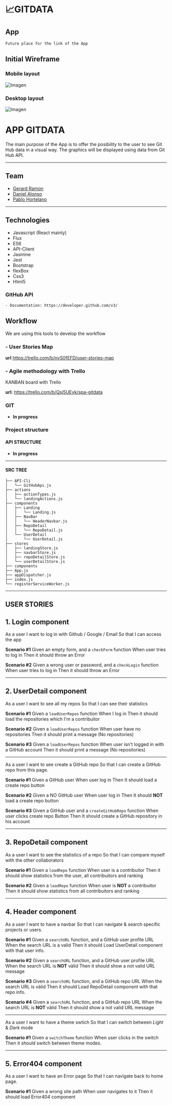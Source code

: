 # 📈GITDATA

## App

`Future place for the link of the App`

## Initial Wireframe

### Mobile layout

![Imagen](https://i.gyazo.com/88152254c077829e32e9c04ba8ffd085.png)

### Desktop layout

![Imagen](https://i.gyazo.com/7f6d9013750fea3f216f1ffe5f75567e.png)

# APP GITDATA

The main purpose of the App is to offer the posibility to the user to see Git Hub data in a visual way. The graphics will be displayed using data from Git Hub API.

---

## Team

- [Gerard Ramon](https://github.com/gerardramonp)
- [Daniel Alonso](https://github.com/Dani-Alonso)
- [Pablo Hortelano](https://github.com/phortela1n)

---

## Technologies

- Javascript (React mainly)
- Flux
- ES6
- API-Client
- Jasmine
- Jest
- Bootstrap
- flexBox
- Css3
- Html5

### GitHub API

    - Documentation: https://developer.github.com/v3/

## Workflow

We are using this tools to develop the workflow

### - User Stories Map

**url** https://trello.com/b/nvS0fEFD/user-stories-map

### - Agile methodology with Trello

KANBAN board with Trello

**url:** https://trello.com/b/Qsj5UEvk/spa-gitdata

### GIT

- **In progress**

### Project structure

#### API STRUCTURE

- **In progress**

---

#### SRC TREE

```
├── API-Cli
│   └── GitHubApi.js
├── actions
│   ├── actionTypes.js
│   └── landingActions.js
├── components
│   ├── Landing
│   │   └── Landing.js
│   ├── NavBar
│   │   └── HeaderNavbar.js
│   ├── RepoDetail
│   │   └── RepoDetail.js
│   └── UserDetail
│       └── UserDetail.js
├── stores
│   ├── landingStore.js
│   ├── navbarStore.js
│   ├── repoDetailStore.js
│   └── userDetailStore.js
├── components
├── App.js
├── appDispatcher.js
├── index.js
└── registerServiceWorker.js
```

---

## USER STORIES

## **1. Login component**

As a user
I want to log in with Github / Google / Email
So that I can access the app

**Scenario #1**
Given an empty form, and a `checkForm` function
When user tries to log in
Then it should throw an Error

**Scenario #2**
Given a wrong user or password, and a `checkLogin` function
When user tries to log in
Then it should throw an Error

---

## **2. UserDetail component**

As a user
I want to see all my repos
So that I can see their statistics

**Scenario #1**
Given a `loadUserRepos` function
When I log in
Then it should load the repositories which I'm a contribuitor

**Scenario #2**
Given a `loadUserRepos` function
When user have no repositories
Then it should print a message (No repositories)

**Scenario #3**
Given a `loadUserRepos` function
When user isn't logged in with a GitHub account
Then it should print a message (No repositories)

---

As a user
I want to see create a GitHub repo
So that I can create a GitHub repo from this page.

**Scenario #1**
Given a GitHub user
When user log in
Then It should load a create repo button

**Scenario #2**
Given a NO GitHub user
When user log in
Then It should **NOT** load a create repo button

**Scenario #3**
Given a GitHub user and a `createGitHubRepo` function
When user clicks create repo Button
Then It should create a GitHub repository in his account

---

## **3. RepoDetail component**

As a user
I want to see the statistics of a repo
So that I can compare myself with the other collaborators

**Scenario #1**
Given a `loadRepo` function
When user is a contribuitor
Then it should show statistics from the user, all contribuitors and ranking

**Scenario #2**
Given a `loadRepo` function
When user is **NOT** a contribuitor
Then it should show statistics from all contribuitors and ranking

---

## **4. Header component**

As a user
I want to have a navbar
So that I can navigate & search specific projects or users.

**Scenario #1**
Given a `searchURL` function, and a GitHub user profile URL
When the search URL is a valid
Then it should Load UserDetail component with that user info.

**Scenario #2**
Given a `searchURL` function, and a GitHub user profile URL
When the search URL is **NOT** vàlid
Then it should show a not valid URL message

**Scenario #3**
Given a `searchURL` function, and a GitHub repo URL
When the search URL is vàlid
Then it should Load RepoDetail component with that repo info.

**Scenario #4**
Given a `searchURL` function, and a GitHub repo URL
When the search URL is **NOT** vàlid
Then it should show a not valid URL message

---

As a user
I want to have a theme swtich
So that I can switch between _Light_ & _Dark_ mode

**Scenario #1**
Given a `switchTheme` function
When user clicks in the switch
Then it should switch between theme modes.

---

## **5. Error404 component**

As a user
I want to have an Error page
So that I can navigate back to home page.

**Scenario #1**
Given a wrong site path
When user navigates to it
Then it should load Error404 component
